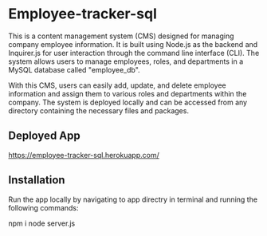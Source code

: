 # Employee-tracker-sql

This is a content management system (CMS) designed for managing company employee information. It is built using Node.js as the backend and Inquirer.js for user interaction through the command line interface (CLI). The system allows users to manage employees, roles, and departments in a MySQL database called "employee_db".

With this CMS, users can easily add, update, and delete employee information and assign them to various roles and departments within the company. The system is deployed locally and can be accessed from any directory containing the necessary files and packages.

## Deployed App
https://employee-tracker-sql.herokuapp.com/

## Installation
Run the app locally by navigating to app directry in terminal and running the following commands:

npm i
node server.js
